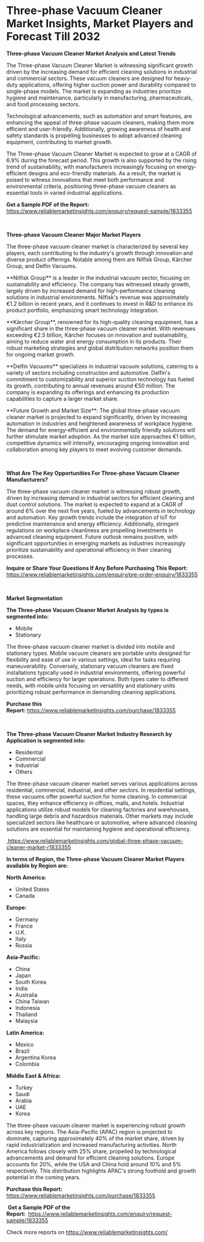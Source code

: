 <p><h1>Three-phase Vacuum Cleaner Market Insights, Market Players and Forecast Till 2032</h1></p><p><strong>Three-phase Vacuum Cleaner Market Analysis and Latest Trends</strong></p>
<p><p>The Three-phase Vacuum Cleaner Market is witnessing significant growth driven by the increasing demand for efficient cleaning solutions in industrial and commercial sectors. These vacuum cleaners are designed for heavy-duty applications, offering higher suction power and durability compared to single-phase models. The market is expanding as industries prioritize hygiene and maintenance, particularly in manufacturing, pharmaceuticals, and food processing sectors.</p><p>Technological advancements, such as automation and smart features, are enhancing the appeal of three-phase vacuum cleaners, making them more efficient and user-friendly. Additionally, growing awareness of health and safety standards is propelling businesses to adopt advanced cleaning equipment, contributing to market growth.</p><p>The Three-phase Vacuum Cleaner Market is expected to grow at a CAGR of 6.9% during the forecast period. This growth is also supported by the rising trend of sustainability, with manufacturers increasingly focusing on energy-efficient designs and eco-friendly materials. As a result, the market is poised to witness innovations that meet both performance and environmental criteria, positioning three-phase vacuum cleaners as essential tools in varied industrial applications.</p></p>
<p><strong>Get a Sample PDF of the Report:&nbsp;</strong> <a href="https://www.reliablemarketinsights.com/enquiry/request-sample/1833355?utm_campaign=3167&utm_medium=2&utm_source=Github&utm_content=ia&utm_term=26032025&utm_id=three-phase-vacuum-cleaner">https://www.reliablemarketinsights.com/enquiry/request-sample/1833355</a></p>
<p>&nbsp;</p>
<p><strong>Three-phase Vacuum Cleaner Major Market Players</strong></p>
<p><p>The three-phase vacuum cleaner market is characterized by several key players, each contributing to the industry's growth through innovation and diverse product offerings. Notable among them are Nilfisk Group, Kärcher Group, and Delfin Vacuums.</p><p>**Nilfisk Group** is a leader in the industrial vacuum sector, focusing on sustainability and efficiency. The company has witnessed steady growth, largely driven by increased demand for high-performance cleaning solutions in industrial environments. Nilfisk's revenue was approximately €1.2 billion in recent years, and it continues to invest in R&D to enhance its product portfolio, emphasizing smart technology integration.</p><p>**Kärcher Group**, renowned for its high-quality cleaning equipment, has a significant share in the three-phase vacuum cleaner market. With revenues exceeding €2.5 billion, Kärcher focuses on innovation and sustainability, aiming to reduce water and energy consumption in its products. Their robust marketing strategies and global distribution networks position them for ongoing market growth.</p><p>**Delfin Vacuums** specializes in industrial vacuum solutions, catering to a variety of sectors including construction and automotive. Delfin's commitment to customizability and superior suction technology has fueled its growth, contributing to annual revenues around €50 million. The company is expanding its offerings and enhancing its production capabilities to capture a larger market share.</p><p>**Future Growth and Market Size**: The global three-phase vacuum cleaner market is projected to expand significantly, driven by increasing automation in industries and heightened awareness of workplace hygiene. The demand for energy-efficient and environmentally friendly solutions will further stimulate market adoption. As the market size approaches €1 billion, competitive dynamics will intensify, encouraging ongoing innovation and collaboration among key players to meet evolving customer demands.</p></p>
<p>&nbsp;</p>
<p><strong>What Are The Key Opportunities For Three-phase Vacuum Cleaner Manufacturers?</strong></p>
<p><p>The three-phase vacuum cleaner market is witnessing robust growth, driven by increasing demand in industrial sectors for efficient cleaning and dust control solutions. The market is expected to expand at a CAGR of around 6% over the next five years, fueled by advancements in technology and automation. Key growth trends include the integration of IoT for predictive maintenance and energy efficiency. Additionally, stringent regulations on workplace cleanliness are propelling investments in advanced cleaning equipment. Future outlook remains positive, with significant opportunities in emerging markets as industries increasingly prioritize sustainability and operational efficiency in their cleaning processes.</p></p>
<p><strong>Inquire or Share Your Questions If Any Before Purchasing This Report:</strong> <a href="https://www.reliablemarketinsights.com/enquiry/pre-order-enquiry/1833355?utm_campaign=3167&utm_medium=2&utm_source=Github&utm_content=ia&utm_term=26032025&utm_id=three-phase-vacuum-cleaner">https://www.reliablemarketinsights.com/enquiry/pre-order-enquiry/1833355</a></p>
<p>&nbsp;</p>
<p><strong>Market Segmentation</strong></p>
<p><strong>The Three-phase Vacuum Cleaner Market Analysis by types is segmented into:</strong></p>
<p><ul><li>Mobile</li><li>Stationary</li></ul></p>
<p><p>The three-phase vacuum cleaner market is divided into mobile and stationary types. Mobile vacuum cleaners are portable units designed for flexibility and ease of use in various settings, ideal for tasks requiring maneuverability. Conversely, stationary vacuum cleaners are fixed installations typically used in industrial environments, offering powerful suction and efficiency for larger operations. Both types cater to different needs, with mobile units focusing on versatility and stationary units prioritizing robust performance in demanding cleaning applications.</p></p>
<p><strong>Purchase this Report:&nbsp;</strong><a href="https://www.reliablemarketinsights.com/purchase/1833355?utm_campaign=3167&utm_medium=2&utm_source=Github&utm_content=ia&utm_term=26032025&utm_id=three-phase-vacuum-cleaner">https://www.reliablemarketinsights.com/purchase/1833355</a></p>
<p>&nbsp;</p>
<p><strong>The Three-phase Vacuum Cleaner Market Industry Research by Application is segmented into:</strong></p>
<p><ul><li>Residential</li><li>Commercial</li><li>Industrial</li><li>Others</li></ul></p>
<p><p>The three-phase vacuum cleaner market serves various applications across residential, commercial, industrial, and other sectors. In residential settings, these vacuums offer powerful suction for home cleaning. In commercial spaces, they enhance efficiency in offices, malls, and hotels. Industrial applications utilize robust models for cleaning factories and warehouses, handling large debris and hazardous materials. Other markets may include specialized sectors like healthcare or automotive, where advanced cleaning solutions are essential for maintaining hygiene and operational efficiency.</p></p>
<p><a href="https://www.reliablemarketinsights.com/global-three-phase-vacuum-cleaner-market-r1833355?utm_campaign=3167&utm_medium=2&utm_source=Github&utm_content=ia&utm_term=26032025&utm_id=three-phase-vacuum-cleaner">&nbsp;https://www.reliablemarketinsights.com/global-three-phase-vacuum-cleaner-market-r1833355</a></p>
<p><strong>In terms of Region, the Three-phase Vacuum Cleaner Market Players available by Region are:</strong></p>
<p>
    <p> <strong> North America: </strong>
        <ul>
            <li>United States</li>
            <li>Canada</li>
        </ul>
        </p> 
    <p> <strong> Europe: </strong>
        <ul>
            <li>Germany</li>
            <li>France</li>
            <li>U.K.</li>
            <li>Italy</li>
            <li>Russia</li>
        </ul>
        </p> 
    <p> <strong> Asia-Pacific: </strong>
        <ul>
            <li>China</li>
            <li>Japan</li>
            <li>South Korea</li>
            <li>India</li>
            <li>Australia</li>
            <li>China Taiwan</li>
            <li>Indonesia</li>
            <li>Thailand</li>
            <li>Malaysia</li>
        </ul>
        </p> 
    <p> <strong> Latin America: </strong>
        <ul>
            <li>Mexico</li>
            <li>Brazil</li>
            <li>Argentina Korea</li>
            <li>Colombia</li>
        </ul>
        </p> 
    <p> <strong> Middle East & Africa: </strong>
        <ul>
            <li>Turkey</li>
            <li>Saudi</li>
            <li>Arabia</li>
            <li>UAE</li>
            <li>Korea</li>
        </ul>
    </p>
    </p>
<p><p>The three-phase vacuum cleaner market is experiencing robust growth across key regions. The Asia-Pacific (APAC) region is projected to dominate, capturing approximately 40% of the market share, driven by rapid industrialization and increased manufacturing activities. North America follows closely with 25% share, propelled by technological advancements and demand for efficient cleaning solutions. Europe accounts for 20%, while the USA and China hold around 10% and 5% respectively. This distribution highlights APAC's strong foothold and growth potential in the coming years.</p></p>
<p><strong>Purchase this Report: </strong><a href="https://www.reliablemarketinsights.com/purchase/1833355?utm_campaign=3167&utm_medium=2&utm_source=Github&utm_content=ia&utm_term=26032025&utm_id=three-phase-vacuum-cleaner">https://www.reliablemarketinsights.com/purchase/1833355</a></p>
<p>&nbsp;<strong>Get a Sample PDF of the Report:&nbsp;&nbsp;</strong><a href="https://www.reliablemarketinsights.com/enquiry/request-sample/1833355?utm_campaign=3167&utm_medium=2&utm_source=Github&utm_content=ia&utm_term=26032025&utm_id=three-phase-vacuum-cleaner">https://www.reliablemarketinsights.com/enquiry/request-sample/1833355</a></p>
<p><strong></strong></p>
<p>Check more reports on <a href="https://www.reliablemarketinsights.com/?utm_campaign=3167&utm_medium=2&utm_source=Github&utm_content=ia&utm_term=26032025&utm_id=three-phase-vacuum-cleaner">https://www.reliablemarketinsights.com/</a></p>